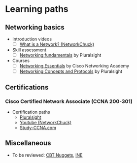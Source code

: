# Learning paths

## Networking basics

- Introduction videos
  - [ ] [What is a Network? (NetworkChuck)](https://www.youtube.com/watch?v=S7MNX_UD7vY)

- Skill assessment
  - [ ] [Networking fundamentals](https://app.pluralsight.com/paths/skill/networking-fundamentals) by Pluralsight

- Courses
  - [ ] [Networking Essentials](https://www.netacad.com/virtual/wr/networking-essentials) by Cisco Networking Academy
  - [ ] [Networking Concepts and Protocols](https://app.pluralsight.com/library/courses/comptia-network-plus-networking-concepts) by Pluralsight

## Certifications

### Cisco Certified Network Associate (CCNA 200-301)

- Certification paths
  - [Pluralsight](https://app.pluralsight.com/paths/certificate/cisco-ccna-cisco-certified-network-associate-200-301)
  - [Youtube (NetworkChuck)](https://www.youtube.com/watch?v=S7MNX_UD7vY&list=PLIhvC56v63IJVXv0GJcl9vO5Z6znCVb1P)
  - [Study-CCNA.com](https://study-ccna.com/)

## Miscellaneous

- To be reviewed: [CBT Nuggets](https://www.cbtnuggets.com/), [INE](https://ine.com/)
